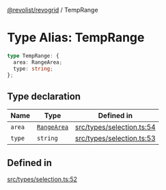[@revolist/revogrid](README.md) / TempRange

# Type Alias: TempRange

```ts
type TempRange: {
  area: RangeArea;
  type: string;
};
```

## Type declaration

| Name | Type | Defined in |
| ------ | ------ | ------ |
| `area` | [`RangeArea`](TypeAlias.RangeArea.md) | [src/types/selection.ts:54](https://github.com/revolist/revogrid/blob/47823c55f21dbab2ee19530dcd4c960a36eea0e4/src/types/selection.ts#L54) |
| `type` | `string` | [src/types/selection.ts:53](https://github.com/revolist/revogrid/blob/47823c55f21dbab2ee19530dcd4c960a36eea0e4/src/types/selection.ts#L53) |

## Defined in

[src/types/selection.ts:52](https://github.com/revolist/revogrid/blob/47823c55f21dbab2ee19530dcd4c960a36eea0e4/src/types/selection.ts#L52)

